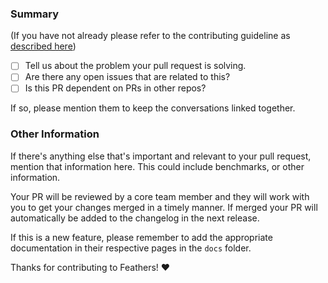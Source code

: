 ### Summary

(If you have not already please refer to the contributing guideline as [described
here](https://github.com/wingshq/wings/blob/main/.github/contributing.md#pull-requests))

- [ ] Tell us about the problem your pull request is solving.
- [ ] Are there any open issues that are related to this?
- [ ] Is this PR dependent on PRs in other repos?

If so, please mention them to keep the conversations linked together.

### Other Information

If there's anything else that's important and relevant to your pull
request, mention that information here. This could include
benchmarks, or other information.

Your PR will be reviewed by a core team member and they will work with you to get your changes merged in a timely manner. If merged your PR will automatically be added to the changelog in the next release.

If this is a new feature, please remember to add the appropriate documentation in their respective pages in the `docs` folder.

Thanks for contributing to Feathers! :heart:
